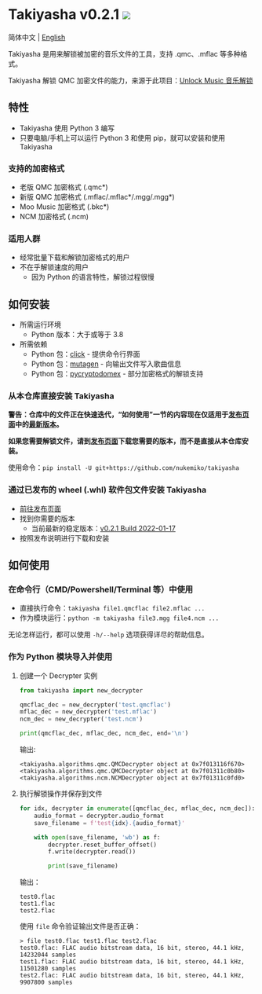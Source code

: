 # Takiyasha v0.2.1 ![](https://img.shields.io/badge/python-3.8+-green)

简体中文 | [English](README_EN.md)

Takiyasha 是用来解锁被加密的音乐文件的工具，支持 .qmc、.mflac 等多种格式。

Takiyasha 解锁 QMC 加密文件的能力，来源于此项目：[Unlock Music 音乐解锁](https://github.com/unlock-music/unlock-music)

## 特性

- Takiyasha 使用 Python 3 编写
- 只要电脑/手机上可以运行 Python 3 和使用 pip，就可以安装和使用 Takiyasha

### 支持的加密格式

- 老版 QMC 加密格式 (.qmc*)
- 新版 QMC 加密格式 (.mflac/.mflac*/.mgg/.mgg*)
- Moo Music 加密格式 (.bkc*)
- NCM 加密格式 (.ncm)

### 适用人群

- 经常批量下载和解锁加密格式的用户
- 不在乎解锁速度的用户
  - 因为 Python 的语言特性，解锁过程很慢

## 如何安装

- 所需运行环境
  - Python 版本：大于或等于 3.8
- 所需依赖
  - Python 包：[click](https://pypi.org/project/click/) - 提供命令行界面
  - Python 包：[mutagen](https://pypi.org/project/mutagen/) - 向输出文件写入歌曲信息
  - Python 包：[pycryptodomex](https://pypi.org/project/pycryptodomex/) - 部分加密格式的解锁支持

### 从本仓库直接安装 Takiyasha

**警告：仓库中的文件正在快速迭代，“如何使用”一节的内容现在仅适用于[发布页面](https://github.com/nukemiko/takiyasha/releases)中的[最新版本](https://github.com/nukemiko/takiyasha/releases/tag/v0.2.1)。**

**如果您需要解锁文件，请到[发布页面](https://github.com/nukemiko/takiyasha/releases)下载您需要的版本，而不是直接从本仓库安装。**

使用命令：`pip install -U git+https://github.com/nukemiko/takiyasha`

### 通过已发布的 wheel (.whl) 软件包文件安装 Takiyasha

- [前往发布页面](https://github.com/nukemiko/takiyasha/releases)
- 找到你需要的版本
  - 当前最新的稳定版本：[v0.2.1 Build 2022-01-17](https://github.com/nukemiko/takiyasha/releases/tag/v0.2.1)
- 按照发布说明进行下载和安装

## 如何使用

### 在命令行（CMD/Powershell/Terminal 等）中使用

- 直接执行命令：`takiyasha file1.qmcflac file2.mflac ...`
- 作为模块运行：`python -m takiyasha file3.mgg file4.ncm ...`

无论怎样运行，都可以使用 `-h/--help` 选项获得详尽的帮助信息。

### 作为 Python 模块导入并使用

1. 创建一个 Decrypter 实例

    ```python
    from takiyasha import new_decrypter

    qmcflac_dec = new_decrypter('test.qmcflac')
    mflac_dec = new_decrypter('test.mflac')
    ncm_dec = new_decrypter('test.ncm')

    print(qmcflac_dec, mflac_dec, ncm_dec, end='\n')
    ```

    输出:

    ```text
    <takiyasha.algorithms.qmc.QMCDecrypter object at 0x7f013116f670>
    <takiyasha.algorithms.qmc.QMCDecrypter object at 0x7f01311c0b80>
    <takiyasha.algorithms.ncm.NCMDecrypter object at 0x7f01311c0fd0>
    ```

2. 执行解锁操作并保存到文件

    ```python
    for idx, decrypter in enumerate([qmcflac_dec, mflac_dec, ncm_dec]):
        audio_format = decrypter.audio_format
        save_filename = f'test{idx}.{audio_format}'

        with open(save_filename, 'wb') as f:
            decrypter.reset_buffer_offset()
            f.write(decrypter.read())

            print(save_filename)
    ```

    输出：

    ```text
    test0.flac
    test1.flac
    test2.flac
    ```

    使用 `file` 命令验证输出文件是否正确：

    ```text
    > file test0.flac test1.flac test2.flac
    test0.flac: FLAC audio bitstream data, 16 bit, stereo, 44.1 kHz, 14232044 samples
    test1.flac: FLAC audio bitstream data, 16 bit, stereo, 44.1 kHz, 11501280 samples
    test2.flac: FLAC audio bitstream data, 16 bit, stereo, 44.1 kHz, 9907800 samples
    ```
